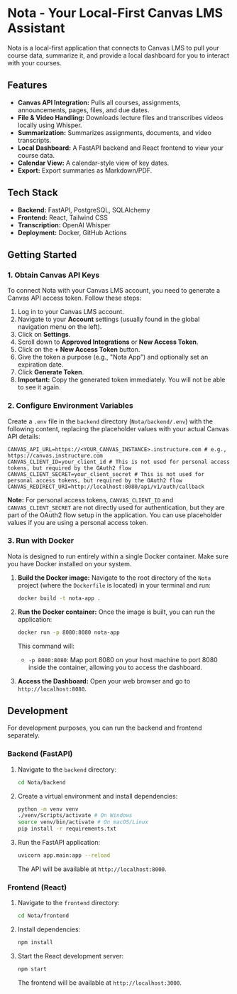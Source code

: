 # Nota - Your Local-First Canvas LMS Assistant

Nota is a local-first application that connects to Canvas LMS to pull your course data, summarize it, and provide a local dashboard for you to interact with your courses.

## Features

- **Canvas API Integration:** Pulls all courses, assignments, announcements, pages, files, and due dates.
- **File & Video Handling:** Downloads lecture files and transcribes videos locally using Whisper.
- **Summarization:** Summarizes assignments, documents, and video transcripts.
- **Local Dashboard:** A FastAPI backend and React frontend to view your course data.
- **Calendar View:** A calendar-style view of key dates.
- **Export:** Export summaries as Markdown/PDF.

## Tech Stack

- **Backend:** FastAPI, PostgreSQL, SQLAlchemy
- **Frontend:** React, Tailwind CSS
- **Transcription:** OpenAI Whisper
- **Deployment:** Docker, GitHub Actions

## Getting Started

### 1. Obtain Canvas API Keys

To connect Nota with your Canvas LMS account, you need to generate a Canvas API access token. Follow these steps:

1.  Log in to your Canvas LMS account.
2.  Navigate to your **Account** settings (usually found in the global navigation menu on the left).
3.  Click on **Settings**.
4.  Scroll down to **Approved Integrations** or **New Access Token**.
5.  Click on the **+ New Access Token** button.
6.  Give the token a purpose (e.g., "Nota App") and optionally set an expiration date.
7.  Click **Generate Token**.
8.  **Important:** Copy the generated token immediately. You will not be able to see it again.

### 2. Configure Environment Variables

Create a `.env` file in the `backend` directory (`Nota/backend/.env`) with the following content, replacing the placeholder values with your actual Canvas API details:

```
CANVAS_API_URL=https://<YOUR_CANVAS_INSTANCE>.instructure.com # e.g., https://canvas.instructure.com
CANVAS_CLIENT_ID=your_client_id # This is not used for personal access tokens, but required by the OAuth2 flow
CANVAS_CLIENT_SECRET=your_client_secret # This is not used for personal access tokens, but required by the OAuth2 flow
CANVAS_REDIRECT_URI=http://localhost:8080/api/v1/auth/callback
```

**Note:** For personal access tokens, `CANVAS_CLIENT_ID` and `CANVAS_CLIENT_SECRET` are not directly used for authentication, but they are part of the OAuth2 flow setup in the application. You can use placeholder values if you are using a personal access token.

### 3. Run with Docker

Nota is designed to run entirely within a single Docker container. Make sure you have Docker installed on your system.

1.  **Build the Docker image:**
    Navigate to the root directory of the `Nota` project (where the `Dockerfile` is located) in your terminal and run:
    ```bash
    docker build -t nota-app .
    ```

2.  **Run the Docker container:**
    Once the image is built, you can run the application:
    ```bash
    docker run -p 8080:8080 nota-app
    ```

    This command will:
    -   `-p 8080:8080`: Map port 8080 on your host machine to port 8080 inside the container, allowing you to access the dashboard.

3.  **Access the Dashboard:**
    Open your web browser and go to `http://localhost:8080`.

## Development

For development purposes, you can run the backend and frontend separately.

### Backend (FastAPI)

1.  Navigate to the `backend` directory:
    ```bash
    cd Nota/backend
    ```
2.  Create a virtual environment and install dependencies:
    ```bash
    python -m venv venv
    ./venv/Scripts/activate # On Windows
    source venv/bin/activate # On macOS/Linux
    pip install -r requirements.txt
    ```
3.  Run the FastAPI application:
    ```bash
    uvicorn app.main:app --reload
    ```
    The API will be available at `http://localhost:8000`.

### Frontend (React)

1.  Navigate to the `frontend` directory:
    ```bash
    cd Nota/frontend
    ```
2.  Install dependencies:
    ```bash
    npm install
    ```
3.  Start the React development server:
    ```bash
    npm start
    ```
    The frontend will be available at `http://localhost:3000`.